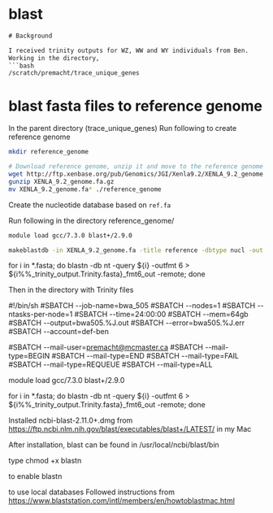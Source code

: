 # blast

```txt
# Background 

I received trinity outputs for WZ, WW and WY individuals from Ben.
Working in the directory,
```bash
/scratch/premacht/trace_unique_genes
```

# blast fasta files to reference genome

 In the parent directory (trace_unique_genes) Run following to create reference genome

``` bash
mkdir reference_genome

# Download reference genome, unzip it and move to the reference genome folder
wget http://ftp.xenbase.org/pub/Genomics/JGI/Xenla9.2/XENLA_9.2_genome.fa.gz
gunzip XENLA_9.2_genome.fa.gz
mv XENLA_9.2_genome.fa* ./reference_genome
```

Create the nucleotide database based on `ref.fa` 

Run following in the directory reference_genome/


```bash
module load gcc/7.3.0 blast+/2.9.0

makeblastdb -in XENLA_9.2_genome.fa -title reference -dbtype nucl -out XENLA_9.2_genome.fa

```


for i in *.fasta; do blastn -db nt -query ${i} -outfmt 6 > ${i%%_trinity_output.Trinity.fasta}_fmt6_out -remote; done










Then in the directory with Trinity files






#!/bin/sh
#SBATCH --job-name=bwa_505
#SBATCH --nodes=1
#SBATCH --ntasks-per-node=1
#SBATCH --time=24:00:00
#SBATCH --mem=64gb
#SBATCH --output=bwa505.%J.out
#SBATCH --error=bwa505.%J.err
#SBATCH --account=def-ben

#SBATCH --mail-user=premacht@mcmaster.ca
#SBATCH --mail-type=BEGIN
#SBATCH --mail-type=END
#SBATCH --mail-type=FAIL
#SBATCH --mail-type=REQUEUE
#SBATCH --mail-type=ALL


module load gcc/7.3.0 blast+/2.9.0

for i in *.fasta; do blastn -db nt -query ${i} -outfmt 6 > ${i%%_trinity_output.Trinity.fasta}_fmt6_out -remote; done




Installed ncbi-blast-2.11.0+.dmg from https://ftp.ncbi.nlm.nih.gov/blast/executables/blast+/LATEST/ in my Mac

After installation, blast can be found in /usr/local/ncbi/blast/bin




type 
chmod +x blastn 

to enable blastn


to use local databases 
Followed instructions from
https://www.blaststation.com/intl/members/en/howtoblastmac.html

```
